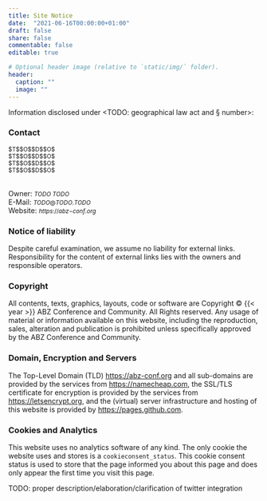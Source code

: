```yaml
---
title: Site Notice
date:  "2021-06-16T00:00:00+01:00"
draft: false
share: false
commentable: false
editable: true

# Optional header image (relative to `static/img/` folder).
header:
  caption: ""
  image: ""
---
```


Information disclosed under <TODO: geographical law act and § number>:

### Contact

<small>
$T$$O$$D$$O$ <br>
$T$$O$$D$$O$ <br>
$T$$O$$D$$O$ <br>
$T$$O$$D$$O$ <br>
</small>
<br>

Owner:   <small> $T$$O$$D$$O$ $T$$O$$D$$O$ </small><br>
E-Mail:  <small> $T$$O$$D$$O$$@$$T$$O$$D$$O$.$T$$O$$D$$O$ </small><br>
Website: <small> $h$$t$$t$$p$$s$$:$$/$$/$$a$$b$$z$$-$$c$$o$$n$$f$$.$$o$$r$$g$ </small>

### Notice of liability

Despite careful examination, we assume no liability for external links.
Responsibility for the content of external links lies with the owners and responsible operators.

### Copyright

All contents, texts, graphics, layouts, code or software are Copyright © {{< year >}} ABZ Conference and Community.
All Rights reserved.
Any usage of material or information available on this website, including the reproduction, sales, alteration and publication is prohibited unless specifically approved by the ABZ Conference and Community.

### Domain, Encryption and Servers

The Top-Level Domain (TLD) https://abz-conf.org and all sub-domains are provided by the services from https://namecheap.com, the SSL/TLS certificate for encryption is provided by the services from https://letsencrypt.org, and the (virtual) server infrastructure and hosting of this website is provided by https://pages.github.com.

### Cookies and Analytics

This website uses no analytics software of any kind.
The only cookie the website uses and stores is a `cookieconsent_status`.
This cookie consent status is used to store that the page informed you about this page and does only appear the first time you visit this page.

TODO: proper description/elaboration/clarification of twitter integration
